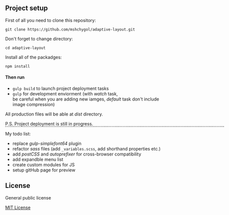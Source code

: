## Project setup
  First of all you need to clone this repository:
  
   `git clone https://github.com/mshchygol/adaptive-layout.git`
   
   Don't forget to change directory:
   
   `cd adaptive-layout`
   
   Install all of the packadges:
   
  `npm install`
  
####  Then run 
  <ul>
    <li>
      <code>gulp build</code> to launch project deployment tasks
    </li>
    <li>
       <code>gulp</code> for development enviorment (with <i>watch</i> task,<br>
        be careful when you are adding new iamges, <i>default</i> task don't include image compression)
    </li>
  </ul>
  
  All production files will be able at _dist_ directory.
  
  <p style="border-bottom: 1px dashed black;width: 700px;">P.S. Project deployment is still in progress.</p>
  </hr>
  My todo list:
    <ul>
      <li>
         replace <i>gulp-simplefont64</i> plugin
      </li>
      <li>
         refactor <i>sass</i> files (add <code>_variables.scss</code>, add shorthand properties etc.)
      </li>
      <li>
         add <i>postCSS</i> and <i>autoprefixer</i> for cross-browser compatibility
      </li>
      <li>
         add expandble menu list
      </li>
      <li>
         create custom modules for JS
      </li>
      <li>
        setup gitHub page for preview
      </li>
    </ul>
  
  
  ## License
  
  General public license
  
  [MIT License](https://github.com/mshchygol/adaptive-layout/blob/master/README.md)
 